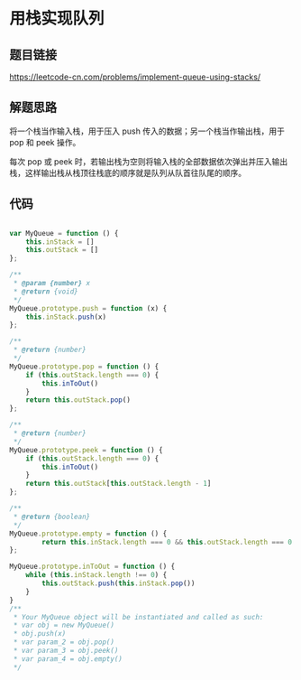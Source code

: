 # 用栈实现队列

## 题目链接

https://leetcode-cn.com/problems/implement-queue-using-stacks/

## 解题思路

将一个栈当作输入栈，用于压入 push 传入的数据；另一个栈当作输出栈，用于 pop 和 peek 操作。

每次 pop 或 peek 时，若输出栈为空则将输入栈的全部数据依次弹出并压入输出栈，这样输出栈从栈顶往栈底的顺序就是队列从队首往队尾的顺序。

## 代码

```js

var MyQueue = function () {
    this.inStack = []
    this.outStack = []
};

/** 
 * @param {number} x
 * @return {void}
 */
MyQueue.prototype.push = function (x) {
    this.inStack.push(x)
};

/**
 * @return {number}
 */
MyQueue.prototype.pop = function () {
    if (this.outStack.length === 0) {
        this.inToOut()
    }
    return this.outStack.pop()
};

/**
 * @return {number}
 */
MyQueue.prototype.peek = function () {
    if (this.outStack.length === 0) {
        this.inToOut()
    }
    return this.outStack[this.outStack.length - 1]
};

/**
 * @return {boolean}
 */
MyQueue.prototype.empty = function () {
        return this.inStack.length === 0 && this.outStack.length === 0
};

MyQueue.prototype.inToOut = function () {
    while (this.inStack.length !== 0) {
        this.outStack.push(this.inStack.pop())
    }
}
/**
 * Your MyQueue object will be instantiated and called as such:
 * var obj = new MyQueue()
 * obj.push(x)
 * var param_2 = obj.pop()
 * var param_3 = obj.peek()
 * var param_4 = obj.empty()
 */
```

